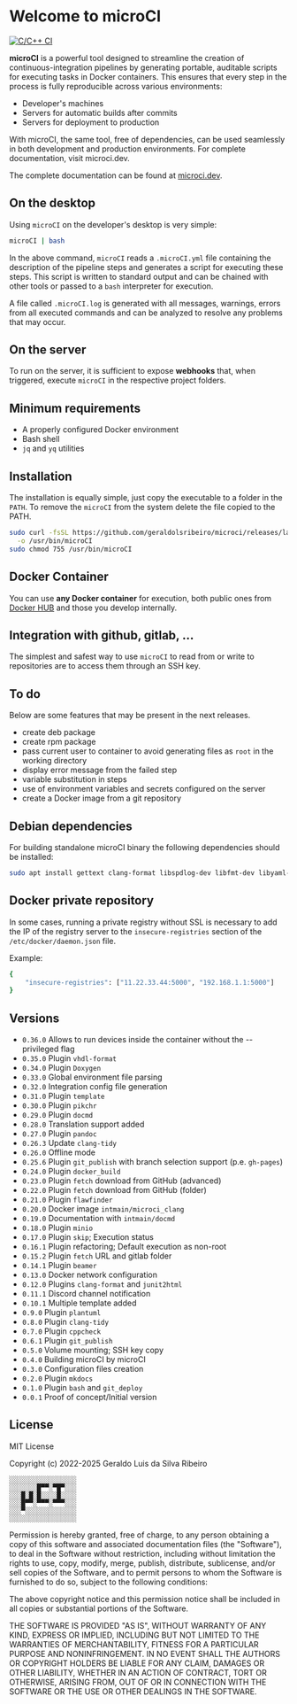 # Welcome to microCI

[![C/C++ CI](https://github.com/geraldolsribeiro/microCI/actions/workflows/c-cpp.yml/badge.svg)](https://github.com/geraldolsribeiro/microCI/actions/workflows/c-cpp.yml)

**microCI** is a powerful tool designed to streamline the creation of
continuous-integration pipelines by generating portable, auditable scripts for
executing tasks in Docker containers. This ensures that every step in the process
is fully reproducible across various environments:

* Developer's machines
* Servers for automatic builds after commits
* Servers for deployment to production

With microCI, the same tool, free of dependencies, can be used seamlessly in
both development and production environments. For complete documentation, visit
microci.dev.

The complete documentation can be found at [microci.dev](https://microci.dev).

## On the desktop

Using `microCI` on the developer's desktop is very simple:

```bash
microCI | bash
```

In the above command, `microCI` reads a `.microCI.yml` file containing the
description of the pipeline steps and generates a script for executing these
steps. This script is written to standard output and can be chained with other
tools or passed to a `bash` interpreter for execution.

A file called `.microCI.log` is generated with all messages, warnings, errors
from all executed commands and can be analyzed to resolve any problems that may
occur.

## On the server

To run on the server, it is sufficient to expose **webhooks** that, when
triggered, execute `microCI` in the respective project folders.

## Minimum requirements

* A properly configured Docker environment
* Bash shell
* `jq` and `yq` utilities

## Installation

The installation is equally simple, just copy the executable to a folder in the `PATH`.
To remove the `microCI` from the system delete the file copied to the PATH.

```bash
sudo curl -fsSL https://github.com/geraldolsribeiro/microci/releases/latest/download/microCI \
  -o /usr/bin/microCI
sudo chmod 755 /usr/bin/microCI
```

## Docker Container

You can use **any Docker container** for execution, both public ones from
[Docker HUB](https://hub.docker.com/) and those you develop internally.

## Integration with github, gitlab, ...

The simplest and safest way to use `microCI` to read from or write to
repositories are to access them through an SSH key.

## To do

Below are some features that may be present in the next releases.

* create deb package
* create rpm package
* pass current user to container to avoid generating files as `root` in the working directory
* display error message from the failed step
* variable substitution in steps
* use of environment variables and secrets configured on the server
* create a Docker image from a git repository

## Debian dependencies

For building standalone microCI binary the following dependencies should be installed:

```bash
sudo apt install gettext clang-format libspdlog-dev libfmt-dev libyaml-cpp-dev libssl-dev libcrypto++-dev
```

## Docker private repository

In some cases, running a private registry without SSL is necessary to add the
IP of the registry server to the `insecure-registries` section of the
`/etc/docker/daemon.json` file.

Example:

```bash
{
	"insecure-registries": ["11.22.33.44:5000", "192.168.1.1:5000"]
}
```

## Versions

* `0.36.0` Allows to run devices inside the container without the --privileged flag
* `0.35.0` Plugin `vhdl-format`
* `0.34.0` Plugin `Doxygen` 
* `0.33.0` Global environment file parsing 
* `0.32.0` Integration config file generation
* `0.31.0` Plugin `template`
* `0.30.0` Plugin `pikchr`
* `0.29.0` Plugin `docmd`
* `0.28.0` Translation support added
* `0.27.0` Plugin `pandoc`
* `0.26.3` Update `clang-tidy`
* `0.26.0` Offline mode
* `0.25.6` Plugin `git_publish` with branch selection support (p.e. `gh-pages`)
* `0.24.0` Plugin `docker_build`
* `0.23.0` Plugin `fetch` download from GitHub (advanced)
* `0.22.0` Plugin `fetch` download from GitHub (folder)
* `0.21.0` Plugin `flawfinder`
* `0.20.0` Docker image `intmain/microci_clang`
* `0.19.0` Documentation with `intmain/docmd`
* `0.18.0` Plugin `minio`
* `0.17.0` Plugin `skip`; Execution status
* `0.16.1` Plugin refactoring; Default execution as non-root
* `0.15.2` Plugin `fetch` URL and gitlab folder
* `0.14.1` Plugin `beamer`
* `0.13.0` Docker network configuration
* `0.12.0` Plugins `clang-format` and `junit2html`
* `0.11.1` Discord channel notification
* `0.10.1` Multiple template added
* `0.9.0` Plugin `plantuml`
* `0.8.0` Plugin `clang-tidy`
* `0.7.0` Plugin `cppcheck`
* `0.6.1` Plugin `git_publish`
* `0.5.0` Volume mounting; SSH key copy
* `0.4.0` Building microCI by microCI
* `0.3.0` Configuration files creation
* `0.2.0` Plugin `mkdocs`
* `0.1.0` Plugin `bash` and `git_deploy`
* `0.0.1` Proof of concept/Initial version

## License

MIT License

Copyright (c) 2022-2025 Geraldo Luis da Silva Ribeiro

```
░░░░░░░░░░░░░░░░░
░░░░░░░█▀▀░▀█▀░░░
░░░█░█░█░░░░█░░░░
░░░█▀▀░▀▀▀░▀▀▀░░░
░░░▀░░░░░░░░░░░░░
░░░░░░░░░░░░░░░░░
```

Permission is hereby granted, free of charge, to any person obtaining a copy
of this software and associated documentation files (the "Software"), to deal
in the Software without restriction, including without limitation the rights
to use, copy, modify, merge, publish, distribute, sublicense, and/or sell
copies of the Software, and to permit persons to whom the Software is
furnished to do so, subject to the following conditions:

The above copyright notice and this permission notice shall be included in
all copies or substantial portions of the Software.

THE SOFTWARE IS PROVIDED "AS IS", WITHOUT WARRANTY OF ANY KIND, EXPRESS OR
IMPLIED, INCLUDING BUT NOT LIMITED TO THE WARRANTIES OF MERCHANTABILITY,
FITNESS FOR A PARTICULAR PURPOSE AND NONINFRINGEMENT. IN NO EVENT SHALL THE
AUTHORS OR COPYRIGHT HOLDERS BE LIABLE FOR ANY CLAIM, DAMAGES OR OTHER
LIABILITY, WHETHER IN AN ACTION OF CONTRACT, TORT OR OTHERWISE, ARISING FROM,
OUT OF OR IN CONNECTION WITH THE SOFTWARE OR THE USE OR OTHER DEALINGS IN THE
SOFTWARE.
 
